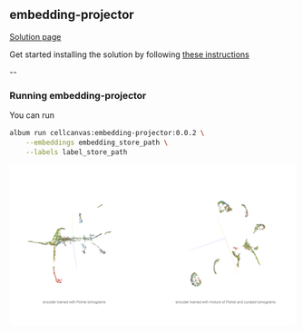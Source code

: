 ## embedding-projector 
[Solution
page](https://album.cellcanvas.org/cellcanvas/embedding-projector/0.0.2)

Get started installing the solution by following [these
instructions](https://album.solutions/guide?catalog_url=https://github.com/cellcanvas/album-catalog&catalog_name=cellcanvas&group=cellcanvas&name=embedding-projector&version=0.0.2)

--

### Running embedding-projector
You can run 

```sh
album run cellcanvas:embedding-projector:0.0.2 \
    --embeddings embedding_store_path \
    --labels label_store_path
```

![swin-unetr](./figures/embedding-3d-projection.png)

